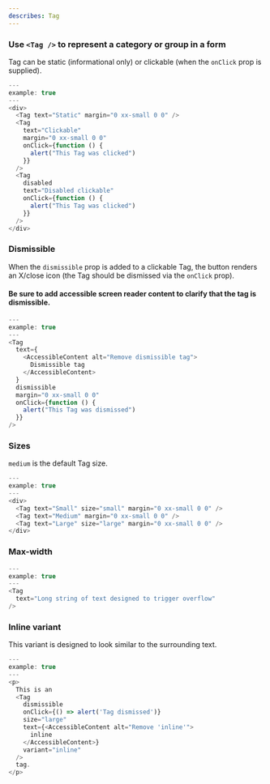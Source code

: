 ```yaml
---
describes: Tag
---
```


### Use `<Tag />` to represent a category or group in a form

Tag can be static (informational only) or clickable (when the `onClick` prop is
supplied).

```js
---
example: true
---
<div>
  <Tag text="Static" margin="0 xx-small 0 0" />
  <Tag
    text="Clickable"
    margin="0 xx-small 0 0"
    onClick={function () {
      alert("This Tag was clicked")
    }}
  />
  <Tag
    disabled
    text="Disabled clickable"
    onClick={function () {
      alert("This Tag was clicked")
    }}
  />
</div>
```

### Dismissible

When the `dismissible` prop is added to a clickable Tag, the button
renders an X/close icon (the Tag should be dismissed via the `onClick`
prop).

#### Be sure to add accessible screen reader content to clarify that the tag is dismissible.

```js
---
example: true
---
<Tag
  text={
    <AccessibleContent alt="Remove dismissible tag">
      Dismissible tag
    </AccessibleContent>
  }
  dismissible
  margin="0 xx-small 0 0"
  onClick={function () {
    alert("This Tag was dismissed")
  }}
/>
```

### Sizes

`medium` is the default Tag size.

```js
---
example: true
---
<div>
  <Tag text="Small" size="small" margin="0 xx-small 0 0" />
  <Tag text="Medium" margin="0 xx-small 0 0" />
  <Tag text="Large" size="large" margin="0 xx-small 0 0" />
</div>
```

### Max-width

```js
---
example: true
---
<Tag
  text="Long string of text designed to trigger overflow"
/>
```

### Inline variant

This variant is designed to look similar to the surrounding text.

```js
---
example: true
---
<p>
  This is an
  <Tag
    dismissible
    onClick={() => alert('Tag dismissed')}
    size="large"
    text={<AccessibleContent alt="Remove 'inline'">
      inline
    </AccessibleContent>}
    variant="inline"
  />
  tag.
</p>
```
